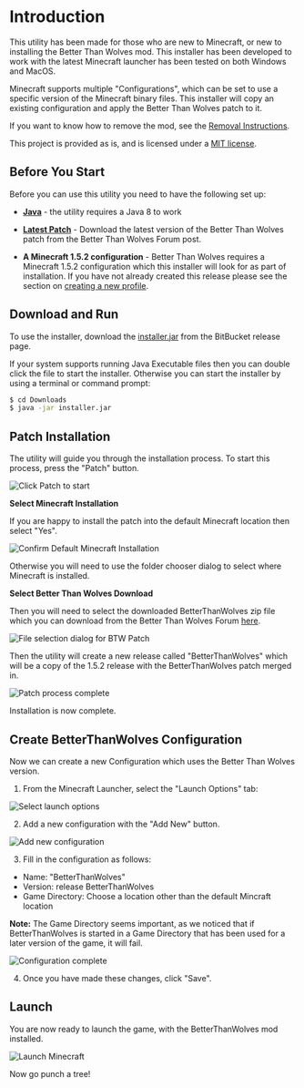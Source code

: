 # Introduction

This utility has been made for those who are new to Minecraft, or new to 
installing the Better Than Wolves mod. This installer has been developed 
to work with the latest Minecraft launcher has been tested on both 
Windows and MacOS.

Minecraft supports multiple "Configurations", which can be set to use
a specific version of the Minecraft binary files. This installer will copy
an existing configuration and apply the Better Than Wolves patch to it.

If you want to know how to remove the mod, see the 
[Removal Instructions](Remove.MD).

This project is provided as is, and is licensed under a [MIT license](Extra.MD).

## Before You Start

Before you can use this utility you need to have the following set up:

* **[Java](https://java.com/en/download/)** - the utility requires a 
Java 8 to work

* **[Latest Patch](http://www.sargunster.com/btwforum/viewforum.php?f=3)** - Download the latest version of the Better Than Wolves
patch from the Better Than Wolves Forum post.

* **A Minecraft 1.5.2 configuration** -  Better Than Wolves requires a 
Minecraft 1.5.2 configuration which this installer will look for as part of 
installation. If you have not already created this release please see 
the section on [creating a new profile](New-Profile.MD).

## Download and Run

To use the installer, download the [installer.jar](https://github.com/rwapshott/btw-installer/blob/master/installer.jar) 
from the BitBucket release page.

If your system supports running Java Executable files then you can 
double click the file to start the installer. Otherwise you can 
start the installer by using a terminal or command prompt:

```bash
$ cd Downloads
$ java -jar installer.jar
```

## Patch Installation

The utility will guide you through the installation process. To start this 
process, press the "Patch" button.

![Click Patch to start](images/patch-start.png)

**Select Minecraft Installation**

If you are happy to install the patch into the default Minecraft location
then select "Yes".

![Confirm Default Minecraft Installation](images/select-mc-home-default.png)

Otherwise you will need to use the folder chooser dialog to select where
Minecraft is installed.

**Select Better Than Wolves Download**

Then you will need to select the downloaded BetterThanWolves zip file which you 
can download from the Better Than Wolves Forum [here](http://www.sargunster.com/btwforum/viewforum.php?f=3).

![File selection dialog for BTW Patch](images/select-patch.png)

Then the utility will create a new release called "BetterThanWolves" which will
be a copy of the 1.5.2 release with the BetterThanWolves patch merged in.

![Patch process complete](images/patch-complete.png)

Installation is now complete.

## Create BetterThanWolves Configuration

Now we can create a new Configuration which uses the Better Than Wolves
version.

1) From the Minecraft Launcher, select the "Launch Options" tab:

![Select launch options](images/mc-launch-options.png)

2) Add a new configuration with the "Add New" button.

![Add new configuration](images/mc-add-new.png)

3) Fill in the configuration as follows:

- Name: "BetterThanWolves"
- Version: release BetterThanWolves
- Game Directory: Choose a location other than the default Mincraft location

**Note:** The Game Directory seems important, as we noticed that if 
BetterThanWolves is started in a Game Directory that has been used for
a later version of the game, it will fail. 

![Configuration complete](images/mc-configuration-complete.png)

4) Once you have made these changes, click "Save".

## Launch

You are now ready to launch the game, with the BetterThanWolves mod 
installed.

![Launch Minecraft](images/mc-select-btw.png)

Now go punch a tree!